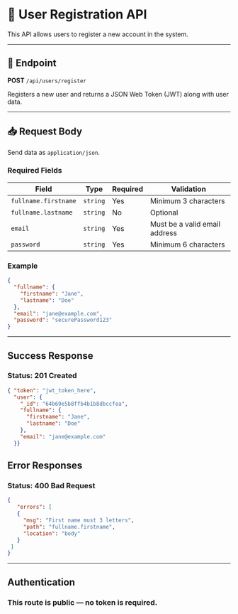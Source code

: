 # 🧾 User Registration API

This API allows users to register a new account in the system.

---

## 🚀 Endpoint

**POST** `/api/users/register`

Registers a new user and returns a JSON Web Token (JWT) along with user data.

---

## 📥 Request Body

Send data as `application/json`.

### Required Fields

| Field                  | Type     | Required | Validation                     |
|------------------------|----------|----------|--------------------------------|
| `fullname.firstname`   | `string` |  Yes   | Minimum 3 characters           |
| `fullname.lastname`    | `string` |  No    | Optional                       |
| `email`                | `string` |  Yes   | Must be a valid email address  |
| `password`             | `string` |  Yes   | Minimum 6 characters           |

### Example

```json
{
  "fullname": {
    "firstname": "Jane",
    "lastname": "Doe"
  },
  "email": "jane@example.com",
  "password": "securePassword123"
}
```
---

## Success Response

### Status: 201 Created
```json 
{ "token": "jwt_token_here",
  "user": {
    "_id": "64b69e5b8ffb4b1b8dbccfea",
    "fullname": {
      "firstname": "Jane",
      "lastname": "Doe"
    },
    "email": "jane@example.com"
  }}
```

 ## Error Responses

 ### Status: 400 Bad Request
 ```json
 {
    "errors": [
    {
      "msg": "First name must 3 letters",
      "path": "fullname.firstname",
      "location": "body"
    }
  ]
 }
```
 ---

 ## Authentication
### This route is public — no token is required.